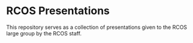 # RCOS Presentations
This repository serves as a collection of presentations given to the RCOS large group by the RCOS staff.